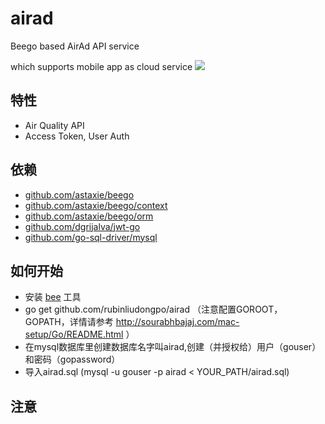 # airad
Beego based AirAd API service

which supports mobile app as cloud service
![](https://github.com/rubinliudongpo/airad/blob/master/pictures/airad.png)

## 特性

- Air Quality API 
- Access Token, User Auth

## 依赖

- [github.com/astaxie/beego](https://github.com/astaxie/beego)
- [github.com/astaxie/beego/context](https://github.com/astaxie/beego/context)
- [github.com/astaxie/beego/orm](https://github.com/astaxie/beego/orm)
- [github.com/dgrijalva/jwt-go](https://github.com/dgrijalva/jwt-go)
- [github.com/go-sql-driver/mysql](https://github.com/go-sql-driver/mysql)


## 如何开始

- 安装 [bee](https://github.com/beego/bee) 工具
- go get github.com/rubinliudongpo/airad （注意配置GOROOT，GOPATH，详情请参考 http://sourabhbajaj.com/mac-setup/Go/README.html ）
- 在mysql数据库里创建数据库名字叫airad,创建（并授权给）用户（gouser）和密码（gopassword）
- 导入airad.sql (mysql  -u gouser -p  airad < YOUR_PATH/airad.sql)

## 注意

